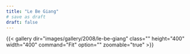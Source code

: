 ```yaml
---
title: "Le Be Giang"
# save as draft
draft: false
---
```


{{< gallery dir="images/gallery/2008/le-be-giang" class="" height="400" width="400" command="Fit" option="" zoomable="true" >}}
